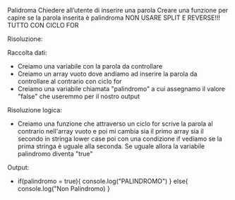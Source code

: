 Palidroma
Chiedere all’utente di inserire una parola
Creare una funzione per capire se la parola inserita è palindroma
NON USARE SPLIT E REVERSE!!! TUTTO CON CICLO FOR

Risoluzione:

Raccolta dati:
- Creiamo una variabile con la parola da controllare
- Creiamo un array vuoto dove andiamo ad inserire la parola da controllare al contrario con ciclo for
- Creiamo una variabile chiamata "palindromo" a cui assegnamo il valore "false" che useremmo per il nostro output

Risoluzione logica:
- Creiamo una funzione che attraverso un ciclo for scrive la parola al contrario nell'array vuoto e poi mi cambia sia il primo array sia il secondo in stringa lower case poi con una condizione if vediamo se la prima stringa è uguale alla seconda. Se uguale allora la variabile palindromo diventa "true"

Output:
- if(palindromo = true){
    console.log("PALINDROMO")
} else{
    console.log("Non Palindromo)
}

